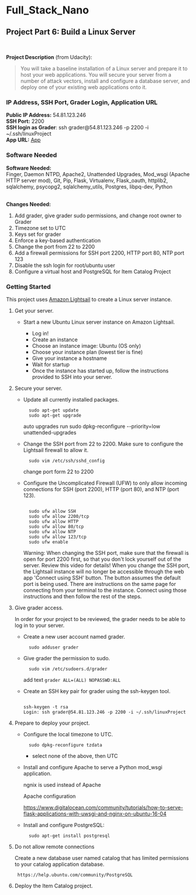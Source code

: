 # Full_Stack_Nano

<h2>Project Part 6: Build a Linux Server</h2>
</br>
<p><strong>Project Description</strong> (from Udacity):</p>
<blockquote>
<p>You will take a baseline installation of a Linux server and prepare it to host your web applications. You will secure your server from a number of attack vectors, install and configure a database server, and deploy one of your existing web applications onto it.</p>
</blockquote>
<h3>IP Address, SSH Port, Grader Login, Application URL</h3>
<p><strong>Public IP Address:</strong> 54.81.123.246 <br>
<strong>SSH Port:</strong> 2200 <br>
<strong>SSH login as Grader</strong>: ssh grader@54.81.123.246 -p 2200 -i ~/.ssh/linuxProject<br>
<strong>App URL:</strong> <a href="" rel="nofollow"> App </a>
<h3>Software Needed</h3>
<p><strong>Software Needed:</strong> <br>
Finger, Daemon NTPD, Apache2, Unattended Upgrades, Mod_wsgi (Apache HTTP server mod), Git, Pip, Flask, Virtualenv, Flask_oauth, httplib2, sqlalchemy, psycopg2, sqlalchemy_utils, Postgres, libpq-dev, Python
<br><br></p>
<p><strong>Changes Needed:</strong><br></p>
<ol>
<li>Add grader, give grader sudo permissions, and change root owner to Grader <br></li>
<li>Timezone set to UTC <br></li>
<li>Keys set for grader <br></li>
<li>Enforce a key-based authentication <br></li>
<li>Change the port from 22 to 2200 <br></li>
<li>Add a firewall permissions for SSH port 2200, HTTP port 80, NTP port 123 <br></li>
<li>Disable the ssh login for root/ubuntu user <br></li>
<li>Configure a virtual host and PostgreSQL for Item Catalog Project</li>
</ol>
<h3>Getting Started</h3>
<p>This project uses <a href="https://amazonlightsail.com/" rel="nofollow">Amazon Lightsail</a> to create a Linux server instance.</p>
<ol>
<li>
<p>Get your server.</p>
<ul>
<li>
<p>Start a new Ubuntu Linux server instance on Amazon Lightsail.</p>
<ul>
<li>Log in!</li>
<li>Create an instance</li>
<li>Choose an instance image: Ubuntu (OS only)</li>
<li>Choose your instance plan (lowest tier is fine)</li>
<li>Give your instance a hostname</li>
<li>Wait for startup</li>
<li>Once the instance has started up, follow the instructions provided to SSH into your server.</li>
</ul>
</li>
</ul>
</li>
<li>
<p>Secure your server.</p>
<ul>
<li>
<p>Update all currently installed packages.</p>
<pre><code>  sudo apt-get update
  sudo apt-get upgrade
</code></pre>
<p>auto upgrades run
sudo dpkg-reconfigure --priority=low unattended-upgrades</p>
</li>
<li>
<p>Change the SSH port from 22 to 2200. Make sure to configure the Lightsail firewall to allow it.</p>
<pre><code>  sudo vim /etc/ssh/sshd_config
</code></pre>
<p>change port form 22 to 2200</p>
</li>
<li>
<p>Configure the Uncomplicated Firewall (UFW) to only allow incoming connections for SSH (port 2200), HTTP (port 80), and NTP (port 123).</p>
<pre><code>  
  sudo ufw allow SSH
  sudo ufw allow 2200/tcp
  sudo ufw allow HTTP
  sudo ufw allow 80/tcp
  sudo ufw allow NTP
  sudo ufw allow 123/tcp
  sudo ufw enable
</code></pre>
<p>Warning: When changing the SSH port, make sure that the firewall is open for port 2200 first, so that you don't lock yourself out of the server. Review this video for details! When you change the SSH port, the Lightsail instance will no longer be accessible through the web app 'Connect using SSH' button. The button assumes the default port is being used. There are instructions on the same page for connecting from your terminal to the instance. Connect using those instructions and then follow the rest of the steps.</p>
</li>
</ul>
</li>
<li>
<p>Give grader access.</p>
<p>In order for your project to be reviewed, the grader needs to be able to log in to your server.</p>
<ul>
<li>
<p>Create a new user account named grader.</p>
<pre><code>  sudo adduser grader
</code></pre>
</li>
<li>
<p>Give grader the permission to sudo.</p>
<pre><code>  sudo vim /etc/sudoers.d/grader
</code></pre>
<p>add text <code>grader ALL=(ALL) NOPASSWD:ALL</code></p>
</li>
<li>
<p>Create an SSH key pair for grader using the ssh-keygen tool.</p>
<pre><code>
ssh-keygen -t rsa
Login: ssh grader@54.81.123.246 -p 2200 -i ~/.ssh/linuxProject
</code></pre>
</li>
</ul>
</li>
<li>
<p>Prepare to deploy your project.</p>
<ul>
<li>
<p>Configure the local timezone to UTC.</p>
<pre><code>  sudo dpkg-reconfigure tzdata
</code></pre>
<ul>
<li>select none of the above, then UTC</li>
</ul>
</li>
<li>
<p>Install and configure Apache to serve a Python mod_wsgi application.</p>
<p>ngnix is used instead of Apache</p>
<p>Apache configuration</p>
<p><a href="https://www.digitalocean.com/community/tutorials/how-to-serve-flask-applications-with-uwsgi-and-nginx-on-ubuntu-16-04" rel="nofollow">https://www.digitalocean.com/community/tutorials/how-to-serve-flask-applications-with-uwsgi-and-nginx-on-ubuntu-16-04</a></p>
</li>
<li>
<p>Install and configure PostgreSQL:</p>
<pre><code>  sudo apt-get install postgresql
</code></pre>
</li>
</ul>
</li>
<li>
<p>Do not allow remote connections</p>
<p>Create a new database user named catalog that has limited permissions to your catalog application database.</p>
<pre><code> https://help.ubuntu.com/community/PostgreSQL
</code></pre>
</li>
<li>
<p>Deploy the Item Catalog project.</p>
<p><a href="App" rel="nofollow"></a></p>
</li>
</ol>